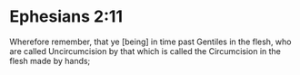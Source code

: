 # Ephesians 2:11

Wherefore remember, that ye [being] in time past Gentiles in the flesh, who are called Uncircumcision by that which is called the Circumcision in the flesh made by hands;